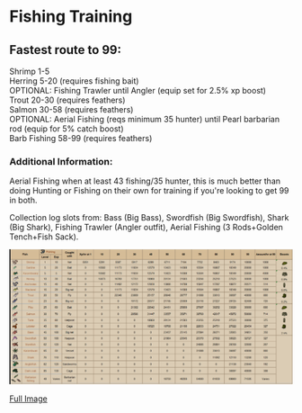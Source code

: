 # Fishing Training

## Fastest route to 99:

Shrimp 1-5  
Herring 5-20 \(requires fishing bait\)  
OPTIONAL: Fishing Trawler until Angler \(equip set for 2.5% xp boost\)  
Trout 20-30 \(requires feathers\)  
Salmon 30-58 \(requires feathers\)  
OPTIONAL: Aerial Fishing \(reqs minimum 35 hunter\) until Pearl barbarian rod \(equip for 5% catch boost\)  
Barb Fishing 58-99 \(requires feathers\)

### Additional Information:

Aerial Fishing when at least 43 fishing/35 hunter, this is much better than doing Hunting or Fishing on their own for training if you're looking to get 99 in both.

Collection log slots from: Bass \(Big Bass\), Swordfish \(Big Swordfish\), Shark \(Big Shark\), Fishing Trawler \(Angler outfit\), Aerial Fishing \(3 Rods+Golden Tench+Fish Sack\).

 

![](../../.gitbook/assets/fishingxp.png)

[Full Image](https://i.imgur.com/0PUaA3J.png)




